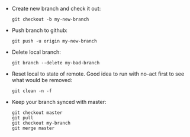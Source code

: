 * Create new branch and check it out:

   ```
   git checkout -b my-new-branch
   
   ```

* Push branch to github:

   ```
   git push -u origin my-new-branch
   
   ```

* Delete local branch:

   ```
   git branch --delete my-bad-branch
   
   ```

* Reset local to state of remote. Good idea to run with no-act first to see what would be removed:

   ```
   git clean -n -f

   ```
* Keep your branch synced with master:

   ```
   git checkout master
   git pull
   git checkout my-branch
   git merge master

   ```
